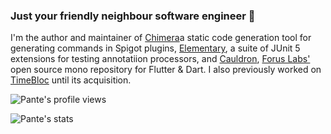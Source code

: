 ### Just your friendly neighbour software engineer :eyes:

I'm the author and maintainer of [Chimera](https://github.com/Pante/Chimera)a static code generation tool for generating commands in Spigot plugins, [Elementary](https://github.com/Pante/Elementary), a suite of JUnit 5 extensions for testing annotatiion processors, and [Cauldron](https://github.com/forus-labs/cauldron), [Forus Labs'](https://github.com/forus-labs) open source mono repository for Flutter & Dart. I also previously worked on [TimeBloc](https://timebloc.app/) until its acquisition.

![Pante's profile views](https://komarev.com/ghpvc/?username=pante)

![Pante's stats](https://github-readme-stats.vercel.app/api?username=pante&show_icons=true&theme=tokyonight)
